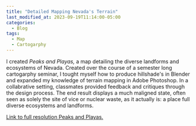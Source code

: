 ```yaml
---
title: "Detailed Mapping Nevada's Terrain"
last_modified_at: 2023-09-19T11:14:00-05:00
categories:
  - Blog
tags:
  - Map
  - Cartogarphy
---
```




I created *Peaks and Playas,* a map detailing the diverse landforms and ecosystems of Nevada.
Created over the course of a semester long cartogarphy seminar, I tought myself how to produce hillshade's in Blender and expanded my knowledge of terrain mapping in Adobe Photoshop. 
In a collabrative setting, classmates provided feedback and critiques through the design process. 
The end result displays a much maligned state, often seen as solely the site of vice or nuclear waste, as it actually is: a place full diverse ecosystems and landforms.

[Link to full resolution Peaks and Playas.](https://drive.google.com/file/d/1LHk23c5wVn9OshFuMT7R88H5rxritw6h/view?usp=drive_link)